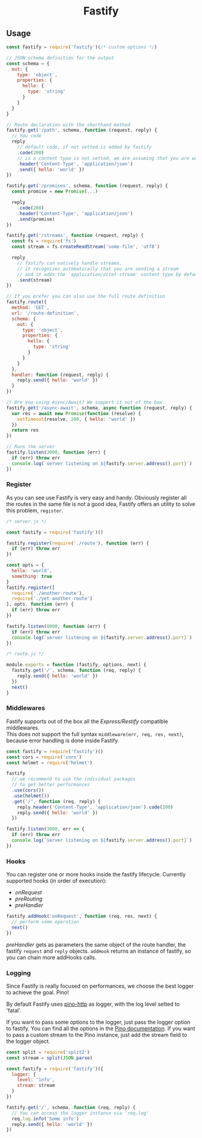 <h1 align="center">Fastify</h1>

## Usage

```js
const fastify = require('fastify')(/* custom options */)

// JSON schema definition for the output
const schema = {
  out: {
    type: 'object',
    properties: {
      hello: {
        type: 'string'
      }
    }
  }
}

// Route declaration with the shorthand method
fastify.get('/path', schema, function (request, reply) {
  // You code
  reply
    // default code, if not setted is added by fastify
    .code(200)
    // is a content type is not setted, we are assuming that you are working with JSON
    .header('Content-Type', 'application/json')
    .send({ hello: 'world' })
})

fastify.get('/promises', schema, function (request, reply) {
  const promise = new Promise(...)

  reply
    .code(200)
    .header('Content-Type', 'application/json')
    .send(promise)
})

fastify.get('/streams', function (request, reply) {
  const fs = require('fs')
  const stream = fs.createReadStream('some-file', 'utf8')

  reply
    // fastify can natively handle streams,
    // it recognizes automatically that you are sending a stream
    // and it adds the 'application/octet-stream' content type by default.
    .send(stream)
})

// If you prefer you can also use the full route definition
fastify.route({
  method: 'GET',
  url: '/route-definition',
  schema: {
    out: {
      type: 'object',
      properties: {
        hello: {
          type: 'string'
        }
      }
    }
  },
  handler: function (request, reply) {
    reply.send({ hello: 'world' })
  }
})

// Are you using Async/Await? We support it out of the box.
fastify.get('/async-await', schema, async function (request, reply) {
  var res = await new Promise(function (resolve) {
    setTimeout(resolve, 200, { hello: 'world' })
  })
  return res
})

// Runs the server
fastify.listen(3000, function (err) {
  if (err) throw err
  console.log(`server listening on ${fastify.server.address().port}`)
})
```
### Register
As you can see use Fastify is very easy and handy.
Obviously register all the routes in the same file is not a good idea, Fastify offers an utility to solve this problem, `register`.

```js
/* server.js */

const fastify = require('fastify')()

fastify.register(require('./route'), function (err) {
  if (err) throw err
})

const opts = {
  hello: 'world',
  something: true
}
fastify.register([
  require('./another-route'),
  require('./yet-another-route')
], opts, function (err) {
  if (err) throw err
})

fastify.listen(8000, function (err) {
  if (err) throw err
  console.log(`server listening on ${fastify.server.address().port}`)
})
```
```js
/* route.js */

module.exports = function (fastify, options, next) {
  fastify.get('/', schema, function (req, reply) {
    reply.send({ hello: 'world' })
  })
  next()
}
```
### Middlewares
Fastify supports out of the box all the *Express/Restify* compatible middlewares.  
This does not support the full syntax `middleware(err, req, res, next)`, because error handling is done inside Fastify.
```js
const fastify = require('fastify')()
const cors = require('cors')
const helmet = require('helmet')

fastify
  // we recommend to use the individual packages
  // to get better performances
  .use(cors())
  .use(helmet())
  .get('/', function (req, reply) {
    reply.header('Content-Type', 'application/json').code(200)
    reply.send({ hello: 'world' })
  })

fastify.listen(3000, err => {
  if (err) throw err
  console.log(`server listening on ${fastify.server.address().port}`)
})
```
### Hooks
You can register one or more hooks inside the fastify lifecycle.
Currently supported hooks (in order of execution):
- *onRequest*
- *preRouting*
- *preHandler*

```js
fastify.addHook('onRequest', function (req, res, next) {
  // perform some operation
  next()
})
```
*preHandler* gets as parameters the same object of the route handler, the fastify `request` and `reply` objects.
`addHook` returns an instance of fastify, so you can chain more addHooks calls.
### Logging
Since Fastify is really focused on performances, we choose the best logger to achieve the goal. Pino!

By default Fastify uses [pino-http](https://github.com/pinojs/pino-http) as logger, with the log level setted to 'fatal'.

If you want to pass some options to the logger, just pass the logger option to fastify. You can find all the options in the [Pino documentation](https://github.com/pinojs/pino/blob/master/docs/API.md#pinooptions-stream). If you want to pass a custom stream to the Pino instance, just add the stream field to the logger object.

```js
const split = require('split2')
const stream = split(JSON.parse)

const fastify = require('fastify')({
  logger: {
    level: 'info',
    stream: stream
  }
})

fastify.get('/', schema, function (req, reply) {
  // You can access the logger instance via 'req.log'
  req.log.info('Some info')
  reply.send({ hello: 'world' })
})
```
